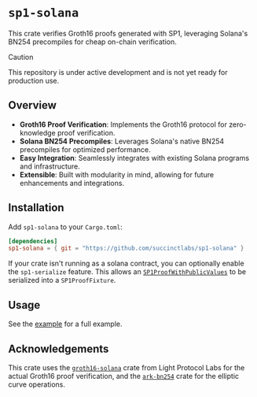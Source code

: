 # `sp1-solana`

This crate verifies Groth16 proofs generated with SP1, leveraging Solana's BN254 precompiles for cheap on-chain verification.

> [!CAUTION]
>
> This repository is under active development and is not yet ready for production use.

## Overview

- **Groth16 Proof Verification**: Implements the Groth16 protocol for zero-knowledge proof verification.
- **Solana BN254 Precompiles**: Leverages Solana's native BN254 precompiles for optimized performance.
- **Easy Integration**: Seamlessly integrates with existing Solana programs and infrastructure.
- **Extensible**: Built with modularity in mind, allowing for future enhancements and integrations.

## Installation

Add `sp1-solana` to your `Cargo.toml`:

```toml
[dependencies]
sp1-solana = { git = "https://github.com/succinctlabs/sp1-solana" }
```

If your crate isn't running as a solana contract, you can optionally enable the `sp1-serialize` feature. 
This allows an [`SP1ProofWithPublicValues`](https://docs.rs/sp1-sdk/2.0.0/sp1_sdk/proof/struct.SP1ProofWithPublicValues.html)
to be serialized into a `SP1ProofFixture`. 

## Usage

See the [example](./example/README.md) for a full example.

## Acknowledgements
This crate uses the [`groth16-solana`](https://github.com/Lightprotocol/groth16-solana/) crate from Light Protocol Labs for the actual Groth16 proof verification, and the [`ark-bn254`](https://github.com/arkworks-rs/algebra) crate for the elliptic curve operations.